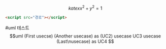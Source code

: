 $$katex
x^2 + y^2 = 1
$$

```html
<script src="경로"></script>
```


#uml 테스트
$$uml
(First usecse)
(Another usecase) as (UC2)
usecase UC3
usecase (Last\nusecase) as UC4
$$
